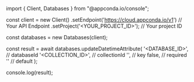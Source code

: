 import { Client, Databases } from "@appconda.io/console";

const client = new Client()
    .setEndpoint('https://cloud.appconda.io/v1') // Your API Endpoint
    .setProject('<YOUR_PROJECT_ID>'); // Your project ID

const databases = new Databases(client);

const result = await databases.updateDatetimeAttribute(
    '<DATABASE_ID>', // databaseId
    '<COLLECTION_ID>', // collectionId
    '', // key
    false, // required
    '' // default
);

console.log(result);
